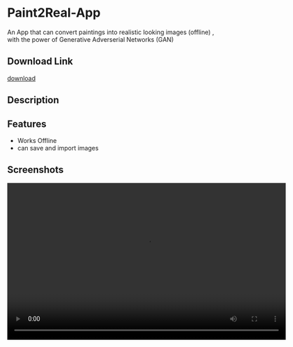 # Paint2Real-App
An App that can convert paintings into realistic looking images (offline) , with the power of Generative Adverserial Networks (GAN)
## Download Link
[download](https://t.me/AB_Apps/8/15)
## Description


## Features
- Works Offline
- can save and import images

## Screenshots

<video width="640" height="360" controls>
  <source src="video.mp4" type="video/mp4">
  Your browser does not support the video tag.
</video>

